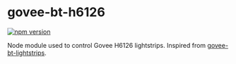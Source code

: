 # govee-bt-h6126
[![npm version](https://badge.fury.io/js/govee-bt-control.svg)](https://badge.fury.io/js/govee-bt-control)

Node module used to control Govee H6126 lightstrips. Inspired from [govee-bt-lightstrips](https://github.com/anujparakh/govee-bt-lightstrips).